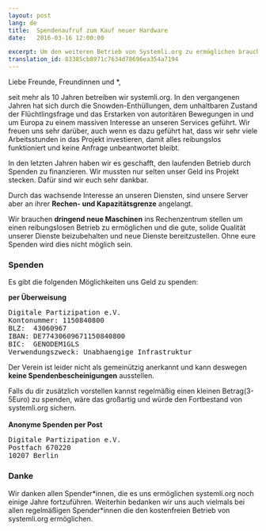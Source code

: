 ```yaml
---
layout: post 
lang: de 
title:  Spendenaufruf zum Kauf neuer Hardware
date:   2016-03-16 12:00:00

excerpt: Um den weiteren Betrieb von Systemli.org zu ermöglichen brauchen wir dringend eure Spenden.
translation_id: 83385cb8971c7634d78696ea354a7194
---
```


Liebe Freunde, Freundinnen und \*,

seit mehr als 10 Jahren betreiben wir systemli.org. In den vergangenen Jahren hat sich durch die Snowden-Enthüllungen,
dem unhaltbaren Zustand der Flüchtlingsfrage und das Erstarken von autoritären Bewegungen in und um Europa zu einem 
massiven Interesse an unseren Services geführt. Wir freuen uns sehr darüber, auch wenn es dazu geführt hat, dass wir
sehr viele Arbeitsstunden in das Projekt investieren, damit alles reibungslos funktioniert und keine Anfrage
unbeantwortet bleibt.

In den letzten Jahren haben wir es geschafft, den laufenden Betrieb durch Spenden zu finanzieren. Wir mussten nur selten
unser Geld ins Projekt stecken. Dafür sind wir euch sehr dankbar.

Durch das wachsende Interesse an unseren Diensten, sind unsere Server aber an ihrer **Rechen- und Kapazitätsgrenze** angelangt.

Wir brauchen **dringend neue Maschinen** ins Rechenzentrum stellen um einen reibungslosen Betrieb zu ermöglichen und die gute,
solide Qualität unserer Dienste beizubehalten und neue Dienste bereitzustellen. Ohne eure Spenden wird dies nicht möglich sein.

### Spenden 

Es gibt die folgenden Möglichkeiten uns Geld zu spenden:

**per Überweisung**
<pre>
Digitale Partizipation e.V.
Kontonummer: 1150840800
BLZ:  43060967
IBAN: DE77430609671150840800
BIC:  GENODEM1GLS
Verwendungszweck: Unabhaengige Infrastruktur
</pre>

Der Verein ist leider nicht als gemeinützig anerkannt und kann deswegen **keine Spendenbescheinigungen** ausstellen.

Falls du dir zusätzlich vorstellen kannst regelmäßig einen kleinen Betrag(3-5Euro) zu spenden, wäre das großartig
und würde den Fortbestand von systemli.org sichern. 
<br>
<br>
**Anonyme Spenden per Post**
<pre>
Digitale Partizipation e.V.
Postfach 670220
10207 Berlin
</pre>

### Danke 

Wir danken allen Spender\*innen, die es uns ermöglichen systemli.org noch einige Jahre fortzuführen. Weiterhin bedanken
wir uns auch vielmals bei allen regelmäßigen Spender\*innen die den kostenfreien Betrieb von systemli.org ermöglichen.
